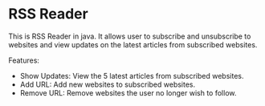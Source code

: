 # RSS Reader
This is RSS Reader in java. It allows user to subscribe and unsubscribe to websites and view updates on the latest articles from subscribed websites.

Features:
- Show Updates: View the 5 latest articles from subscribed websites.
- Add URL: Add new websites to subscribed websites.
- Remove URL: Remove websites the user no longer wish to follow.
